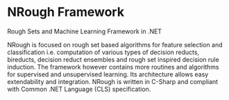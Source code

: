 # NRough Framework
Rough Sets and Machine Learning Framework in .NET

NRough is focused on rough set based algorithms for feature selection and classification i.e. computation of various types of decision reducts, bireducts, decision reduct ensembles and rough set inspired decision rule induction. The framework however contains more routines and algorithms for supervised and unsupervised learning. Its architecture allows easy extendability and integration. NRough is written in C-Sharp and compliant with Common .NET Language (CLS) specification.
